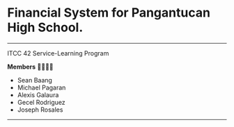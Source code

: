# Financial System for Pangantucan High School.

---
ITCC 42 Service-Learning Program

**Members** :family_man_man_boy_boy:

- Sean Baang
- Michael Pagaran
- Alexis Galaura
- Gecel Rodriguez
- Joseph Rosales

---